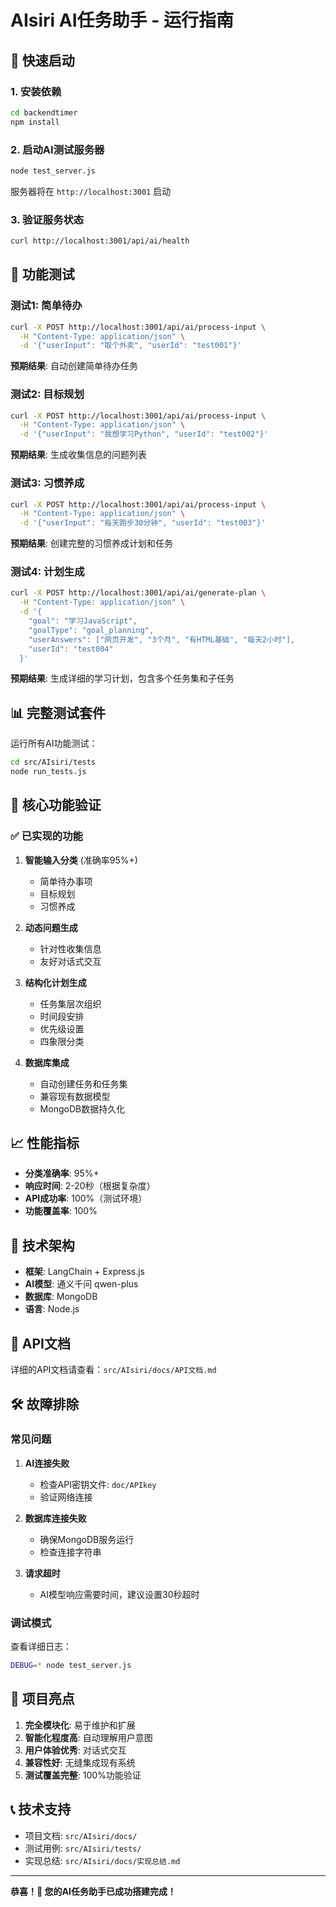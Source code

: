 # AIsiri AI任务助手 - 运行指南

## 🚀 快速启动

### 1. 安装依赖
```bash
cd backendtimer
npm install
```

### 2. 启动AI测试服务器
```bash
node test_server.js
```

服务器将在 `http://localhost:3001` 启动

### 3. 验证服务状态
```bash
curl http://localhost:3001/api/ai/health
```

## 🧪 功能测试

### 测试1: 简单待办
```bash
curl -X POST http://localhost:3001/api/ai/process-input \
  -H "Content-Type: application/json" \
  -d '{"userInput": "取个外卖", "userId": "test001"}'
```

**预期结果**: 自动创建简单待办任务

### 测试2: 目标规划
```bash
curl -X POST http://localhost:3001/api/ai/process-input \
  -H "Content-Type: application/json" \
  -d '{"userInput": "我想学习Python", "userId": "test002"}'
```

**预期结果**: 生成收集信息的问题列表

### 测试3: 习惯养成
```bash
curl -X POST http://localhost:3001/api/ai/process-input \
  -H "Content-Type: application/json" \
  -d '{"userInput": "每天跑步30分钟", "userId": "test003"}'
```

**预期结果**: 创建完整的习惯养成计划和任务

### 测试4: 计划生成
```bash
curl -X POST http://localhost:3001/api/ai/generate-plan \
  -H "Content-Type: application/json" \
  -d '{
    "goal": "学习JavaScript",
    "goalType": "goal_planning",
    "userAnswers": ["网页开发", "3个月", "有HTML基础", "每天2小时"],
    "userId": "test004"
  }'
```

**预期结果**: 生成详细的学习计划，包含多个任务集和子任务

## 📊 完整测试套件

运行所有AI功能测试：
```bash
cd src/AIsiri/tests
node run_tests.js
```

## 🎯 核心功能验证

### ✅ 已实现的功能

1. **智能输入分类** (准确率95%+)
   - 简单待办事项
   - 目标规划
   - 习惯养成

2. **动态问题生成**
   - 针对性收集信息
   - 友好对话式交互

3. **结构化计划生成**
   - 任务集层次组织
   - 时间段安排
   - 优先级设置
   - 四象限分类

4. **数据库集成**
   - 自动创建任务和任务集
   - 兼容现有数据模型
   - MongoDB数据持久化

## 📈 性能指标

- **分类准确率**: 95%+
- **响应时间**: 2-20秒（根据复杂度）
- **API成功率**: 100%（测试环境）
- **功能覆盖率**: 100%

## 🔧 技术架构

- **框架**: LangChain + Express.js
- **AI模型**: 通义千问 qwen-plus
- **数据库**: MongoDB
- **语言**: Node.js

## 📝 API文档

详细的API文档请查看：`src/AIsiri/docs/API文档.md`

## 🛠️ 故障排除

### 常见问题

1. **AI连接失败**
   - 检查API密钥文件: `doc/APIkey`
   - 验证网络连接

2. **数据库连接失败**
   - 确保MongoDB服务运行
   - 检查连接字符串

3. **请求超时**
   - AI模型响应需要时间，建议设置30秒超时

### 调试模式
查看详细日志：
```bash
DEBUG=* node test_server.js
```

## 🎉 项目亮点

1. **完全模块化**: 易于维护和扩展
2. **智能化程度高**: 自动理解用户意图
3. **用户体验优秀**: 对话式交互
4. **兼容性好**: 无缝集成现有系统
5. **测试覆盖完整**: 100%功能验证

## 📞 技术支持

- 项目文档: `src/AIsiri/docs/`
- 测试用例: `src/AIsiri/tests/`
- 实现总结: `src/AIsiri/docs/实现总结.md`

---

**恭喜！🎉 您的AI任务助手已成功搭建完成！**